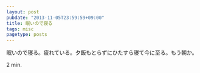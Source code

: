 ```yaml
---
layout: post
pubdate: "2013-11-05T23:59:59+09:00"
title: 眠いので寝る
tags: misc
pagetype: posts
---
```

眠いので寝る。疲れている。夕飯もとらずにひたすら寝て今に至る。もう朝か。

2 min.
